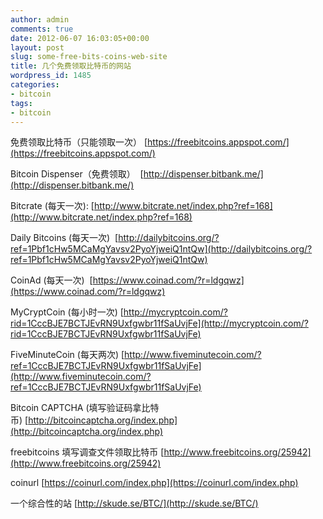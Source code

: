 ```yaml
---
author: admin
comments: true
date: 2012-06-07 16:03:05+00:00
layout: post
slug: some-free-bits-coins-web-site
title: 几个免费领取比特币的网站
wordpress_id: 1485
categories:
- bitcoin
tags:
- bitcoin
---
```


免费领取比特币（只能领取一次） [https://freebitcoins.appspot.com/](https://freebitcoins.appspot.com/)

Bitcoin Dispenser（免费领取）  [http://dispenser.bitbank.me/](http://dispenser.bitbank.me/)

Bitcrate (每天一次): [http://www.bitcrate.net/index.php?ref=168](http://www.bitcrate.net/index.php?ref=168)

Daily Bitcoins (每天一次)  [http://dailybitcoins.org/?ref=1Pbf1cHw5MCaMgYavsv2PyoYjweiQ1ntQw](http://dailybitcoins.org/?ref=1Pbf1cHw5MCaMgYavsv2PyoYjweiQ1ntQw)

CoinAd (每天一次)  [https://www.coinad.com/?r=ldgqwz](https://www.coinad.com/?r=ldgqwz)

MyCryptCoin (每小时一次) [http://mycryptcoin.com/?rid=1CccBJE7BCTJEvRN9Uxfgwbr11fSaUvjFe](http://mycryptcoin.com/?rid=1CccBJE7BCTJEvRN9Uxfgwbr11fSaUvjFe)

FiveMinuteCoin (每天两次) [http://www.fiveminutecoin.com/?ref=1CccBJE7BCTJEvRN9Uxfgwbr11fSaUvjFe](http://www.fiveminutecoin.com/?ref=1CccBJE7BCTJEvRN9Uxfgwbr11fSaUvjFe)

Bitcoin CAPTCHA (填写验证码拿比特币) [http://bitcoincaptcha.org/index.php](http://bitcoincaptcha.org/index.php)

freebitcoins 填写调查文件领取比特币 [http://www.freebitcoins.org/25942](http://www.freebitcoins.org/25942)

coinurl [https://coinurl.com/index.php](https://coinurl.com/index.php)

一个综合性的站 [http://skude.se/BTC/](http://skude.se/BTC/)
